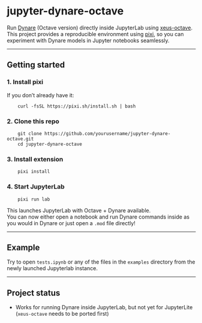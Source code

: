# jupyter-dynare-octave

Run [Dynare](https://www.dynare.org/) (Octave version) directly inside JupyterLab using [xeus-octave](https://github.com/jupyter-xeus/xeus-octave).  
This project provides a reproducible environment using [pixi](https://prefix.dev/pixi), so you can experiment with Dynare models in Jupyter notebooks seamlessly.

---

## Getting started

### 1. Install pixi
If you don’t already have it:
```
    curl -fsSL https://pixi.sh/install.sh | bash
```
### 2. Clone this repo
```
    git clone https://github.com/yourusername/jupyter-dynare-octave.git
    cd jupyter-dynare-octave
```

### 3. Install extension
```
    pixi install
```
### 4. Start JupyterLab
```
    pixi run lab
```
This launches JupyterLab with Octave + Dynare available.  
You can now either open a notebook and run Dynare commands inside as you would in Dynare or just open a `.mod` file directly!

---

## Example

Try to open `tests.ipynb` or any of the files in the `examples` directory from the newly launched Jupyterlab instance.

---

## Project status
- Works for running Dynare inside JupyterLab, but not yet for JupyterLite (`xeus-octave` needs to be ported first)
